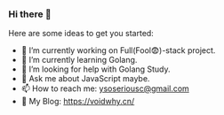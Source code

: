 ### Hi there 👋

Here are some ideas to get you started:

- 🔭 I’m currently working on Full(Fool😨)-stack project.
- 🌱 I’m currently learning Golang.
- 🤔 I’m looking for help with Golang Study.
- 💬 Ask me about JavaScript maybe.
- 📫 How to reach me: ysoseriousc@gmail.com
- 📝 My Blog: https://voidwhy.cn/
